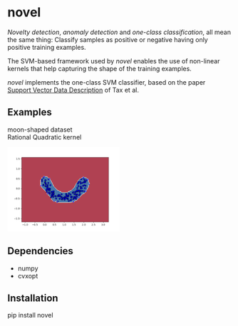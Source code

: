 # novel

*Novelty detection*, *anomaly detection* and *one-class classification*, all mean the same thing:
Classify samples as positive or negative having only positive training examples.  

The SVM-based framework used by *novel* enables the use of non-linear kernels that help capturing the shape of the
training examples.

*novel* implements the one-class SVM classifier, based on the paper  
[Support Vector Data Description](https://link.springer.com/article/10.1023/B:MACH.0000008084.60811.49)
of Tax et al.  

## Examples
moon-shaped dataset  
Rational Quadratic kernel  

<img src="./tests/images/Figure_1.png" width="50%"/>

## Dependencies
* numpy
* cvxopt

## Installation
pip install novel